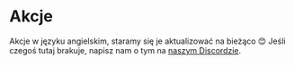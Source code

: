 # Akcje
Akcje w języku angielskim, staramy się je aktualizować na bieżąco 😊
Jeśli czegoś tutaj brakuje, napisz nam o tym na [naszym Discordzie](https://discord.gg/FWQKWYt).

